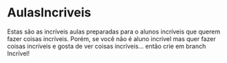 # AulasIncriveis
Estas são as incríveis aulas preparadas para o alunos incríveis que querem fazer coisas incríveis.
Porém, se você não é aluno incrível mas quer fazer coisas incríveis e gosta de ver coisas incríveis... então crie em branch Incrível!
